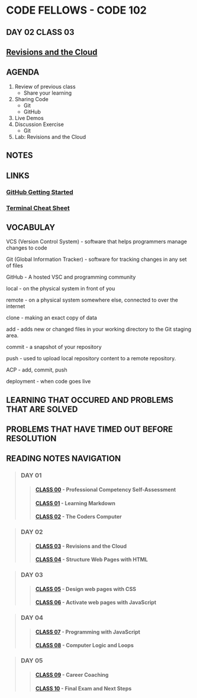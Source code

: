 # CODE FELLOWS - CODE 102

## DAY 02 CLASS 03

## [Revisions and the Cloud](https://github.com/codefellows/seattle-code-102d37/tree/main/class-03)

## AGENDA
1. Review of previous class
    - Share your learning
1. Sharing Code
    - Git
    - GitHub
1. Live Demos
1. Discussion Exercise
    - Git
1. Lab: Revisions and the Cloud

## NOTES

## LINKS
### [GitHub Getting Started](https://docs.github.com/en/get-started)

### [Terminal Cheat Sheet](https://gist.github.com/cferdinandi/ef665330286fd5d7127d)

## VOCABULAY

VCS (Version Control System) - software that helps programmers manage changes to code

Git (Global Information Tracker) - software for tracking changes in any set of files

GitHub - A hosted VSC and programming community

local - on the physical system in front of you

remote - on a physical system somewhere else, connected to over the internet

clone - making an exact copy of data

add - adds new or changed files in your working directory to the Git staging area.

commit - a snapshot of your repository

push - used to upload local repository content to a remote repository.

ACP - add, commit, push

deployment - when code goes live

## LEARNING THAT OCCURED AND PROBLEMS THAT ARE SOLVED

## PROBLEMS THAT HAVE TIMED OUT BEFORE RESOLUTION

## READING NOTES NAVIGATION

> ### DAY 01
>> #### [CLASS 00](CODE102-DAY01-CLASS00-READING-NOTES.md) - Professional Competency Self-Assessment
>> #### [CLASS 01](CODE102-DAY01-CLASS01-READING-NOTES.md) - Learning Markdown
>> #### [CLASS 02](CODE102-DAY01-CLASS02-READING-NOTES.md) - The Coders Computer

> ### DAY 02
>> #### [CLASS 03](CODE102-DAY02-CLASS03-READING-NOTES.md) - Revisions and the Cloud
>> #### [CLASS 04](CODE102-DAY02-CLASS04-READING-NOTES.md) - Structure Web Pages with HTML

> ### DAY 03
>> #### [CLASS 05](CODE102-DAY03-CLASS05-READING-NOTES.md) - Design web pages with CSS
>> #### [CLASS 06](CODE102-DAY03-CLASS06-READING-NOTES.md) - Activate web pages with JavaScript

> ### DAY 04
>> #### [CLASS 07](CODE102-DAY04-CLASS07-READING-NOTES.md) - Programming with JavaScript
>> #### [CLASS 08](CODE102-DAY04-CLASS08-READING-NOTES.md) - Computer Logic and Loops

>### DAY 05
>> #### [CLASS 09](CODE102-DAY05-CLASS09-READING-NOTES.md) - Career Coaching
>> #### [CLASS 10](CODE102-DAY05-CLASS10-READING-NOTES.md) - Final Exam and Next Steps